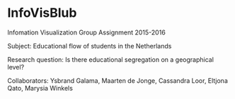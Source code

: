 # InfoVisBlub

Infomation Visualization Group Assignment 2015-2016

Subject:
Educational flow of students in the Netherlands

Research question:
Is there educational segregation on a geographical level?

Collaborators:
Ysbrand Galama, Maarten de Jonge, Cassandra Loor, Eltjona Qato, Marysia Winkels
